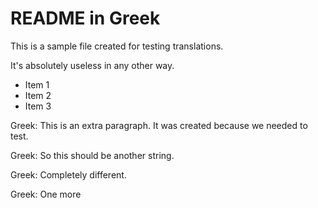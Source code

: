 # README in Greek

This is a sample file created for testing translations.

It's absolutely useless in any other way.

- Item 1
- Item 2
- Item 3

Greek: This is an extra paragraph. It was created because we needed to test.

Greek: So this should be another string.

Greek: Completely different.

Greek: One more
